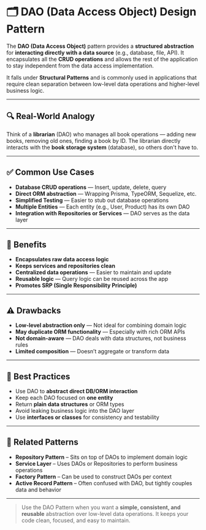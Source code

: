 # 🗂️ DAO (Data Access Object) Design Pattern

The **DAO (Data Access Object)** pattern provides a **structured abstraction** for **interacting directly with a data source** (e.g., database, file, API). It encapsulates all the **CRUD operations** and allows the rest of the application to stay independent from the data access implementation.

It falls under **Structural Patterns** and is commonly used in applications that require clean separation between low-level data operations and higher-level business logic.

---

## 🔍 Real-World Analogy

Think of a **librarian** (DAO) who manages all book operations — adding new books, removing old ones, finding a book by ID. The librarian directly interacts with the **book storage system** (database), so others don't have to.

---

## ✅ Common Use Cases

- **Database CRUD operations** — Insert, update, delete, query
- **Direct ORM abstraction** — Wrapping Prisma, TypeORM, Sequelize, etc.
- **Simplified Testing** — Easier to stub out database operations
- **Multiple Entities** — Each entity (e.g., User, Product) has its own DAO
- **Integration with Repositories or Services** — DAO serves as the data layer

---

## 🧠 Benefits

- **Encapsulates raw data access logic**
- **Keeps services and repositories clean**
- **Centralized data operations** — Easier to maintain and update
- **Reusable logic** — Query logic can be reused across the app
- **Promotes SRP (Single Responsibility Principle)**

---

## ⚠️ Drawbacks

- **Low-level abstraction only** — Not ideal for combining domain logic
- **May duplicate ORM functionality** — Especially with rich ORM APIs
- **Not domain-aware** — DAO deals with data structures, not business rules
- **Limited composition** — Doesn’t aggregate or transform data

---

## 📌 Best Practices

- Use DAO to **abstract direct DB/ORM interaction**
- Keep each DAO focused on **one entity**
- Return **plain data structures** or ORM types
- Avoid leaking business logic into the DAO layer
- Use **interfaces or classes** for consistency and testability

---

## 🔗 Related Patterns

- **Repository Pattern** – Sits on top of DAOs to implement domain logic
- **Service Layer** – Uses DAOs or Repositories to perform business operations
- **Factory Pattern** – Can be used to construct DAOs per context
- **Active Record Pattern** – Often confused with DAO, but tightly couples data and behavior

---

> Use the DAO Pattern when you want a **simple, consistent, and reusable** abstraction over low-level data operations. It keeps your code clean, focused, and easy to maintain.
